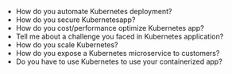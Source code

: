 - How do you automate Kubernetes deployment?
- How do you secure Kubernetesapp?
- How do you cost/performance optimize Kubernetes app?
- Tell me about a challenge you faced in Kubernetes application?
- How do you scale Kubernetes?
- How do you expose a Kubernetes microservice to customers?
- Do you have to use Kubernetes to use your containerized app?

